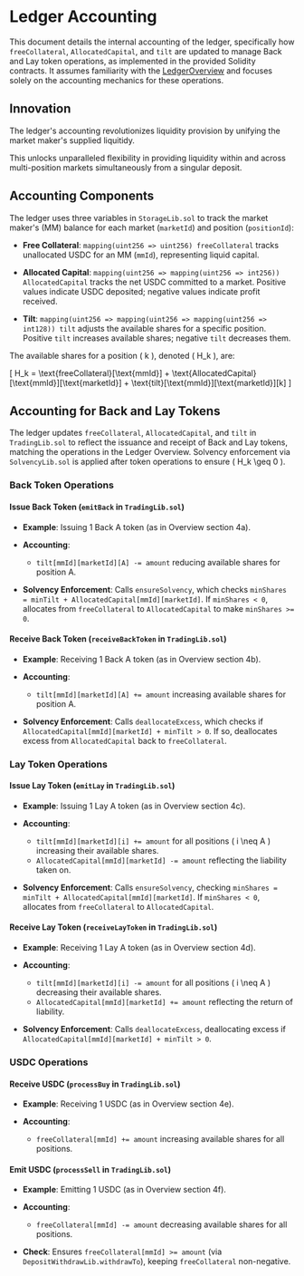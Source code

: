 # Ledger Accounting

This document details the internal accounting of the ledger,
specifically how `freeCollateral`, `AllocatedCapital`, and `tilt` are updated
to manage Back and Lay token operations,
as implemented in the provided Solidity contracts.
It assumes familiarity with the [LedgerOverview](LedgerOverview.md)
and focuses solely on the accounting mechanics for these operations.

## Innovation

The ledger's accounting revolutionizes liquidity provision by unifying the market maker's supplied liquitidy.
 
This unlocks unparalleled flexibility in providing liquidity within and across multi-position markets simultaneously from a singular deposit.

## Accounting Components

The ledger uses three variables in `StorageLib.sol` 
to track the market maker's (MM) balance
for each market (`marketId`) and position (`positionId`):

- **Free Collateral**: `mapping(uint256 => uint256) freeCollateral`
  tracks unallocated USDC for an MM (`mmId`),
  representing liquid capital.

- **Allocated Capital**: `mapping(uint256 => mapping(uint256 => int256)) AllocatedCapital`
  tracks the net USDC committed to a market.
  Positive values indicate USDC deposited;
  negative values indicate profit received.

- **Tilt**: `mapping(uint256 => mapping(uint256 => mapping(uint256 => int128)) tilt`
  adjusts the available shares for a specific position.
  Positive `tilt` increases available shares;
  negative `tilt` decreases them.

The available shares for a position \( k \), denoted \( H_k \), are:

\[
H_k = \text{freeCollateral}[\text{mmId}] + \text{AllocatedCapital}[\text{mmId}][\text{marketId}] + \text{tilt}[\text{mmId}][\text{marketId}][k]
\]

## Accounting for Back and Lay Tokens

The ledger updates `freeCollateral`, `AllocatedCapital`, and `tilt`
in `TradingLib.sol`
to reflect the issuance and receipt of Back and Lay tokens,
matching the operations in the Ledger Overview.
Solvency enforcement via `SolvencyLib.sol`
is applied after token operations
to ensure \( H_k \geq 0 \).

### Back Token Operations

#### Issue Back Token (`emitBack` in `TradingLib.sol`)

- **Example**:
  Issuing 1 Back A token (as in Overview section 4a).

- **Accounting**:
  - `tilt[mmId][marketId][A] -= amount` 
    reducing available shares for position A.

- **Solvency Enforcement**:
  Calls `ensureSolvency`,
  which checks `minShares = minTilt + AllocatedCapital[mmId][marketId]`.
  If `minShares < 0`,
  allocates from `freeCollateral` to `AllocatedCapital`
  to make `minShares >= 0`.



#### Receive Back Token (`receiveBackToken` in `TradingLib.sol`)

- **Example**:
  Receiving 1 Back A token (as in Overview section 4b).

- **Accounting**:
  - `tilt[mmId][marketId][A] += amount` 
    increasing available shares for position A.

- **Solvency Enforcement**:
  Calls `deallocateExcess`,
  which checks if `AllocatedCapital[mmId][marketId] + minTilt > 0`.
  If so, deallocates excess from `AllocatedCapital` back to `freeCollateral`.



### Lay Token Operations

#### Issue Lay Token (`emitLay` in `TradingLib.sol`)

- **Example**:
  Issuing 1 Lay A token (as in Overview section 4c).

- **Accounting**:
  - `tilt[mmId][marketId][i] += amount`
    for all positions \( i \neq A \) 
    increasing their available shares.
  - `AllocatedCapital[mmId][marketId] -= amount`
    reflecting the liability taken on.


- **Solvency Enforcement**:
  Calls `ensureSolvency`,
  checking `minShares = minTilt + AllocatedCapital[mmId][marketId]`.
  If `minShares < 0`,
  allocates from `freeCollateral` to `AllocatedCapital`.


#### Receive Lay Token (`receiveLayToken` in `TradingLib.sol`)

- **Example**:
  Receiving 1 Lay A token (as in Overview section 4d).

- **Accounting**:
  - `tilt[mmId][marketId][i] -= amount`
    for all positions \( i \neq A \) 
    decreasing their available shares.
  - `AllocatedCapital[mmId][marketId] += amount` 
    reflecting the return of liability.


- **Solvency Enforcement**:
  Calls `deallocateExcess`,
  deallocating excess if `AllocatedCapital[mmId][marketId] + minTilt > 0`.


### USDC Operations

#### Receive USDC (`processBuy` in `TradingLib.sol`)

- **Example**:
  Receiving 1 USDC (as in Overview section 4e).

- **Accounting**:
  - `freeCollateral[mmId] += amount` 
    increasing available shares for all positions.


#### Emit USDC (`processSell` in `TradingLib.sol`)

- **Example**:
  Emitting 1 USDC (as in Overview section 4f).

- **Accounting**:
  - `freeCollateral[mmId] -= amount` 
    decreasing available shares for all positions.

- **Check**:
  Ensures `freeCollateral[mmId] >= amount` (via `DepositWithdrawLib.withdrawTo`),
  keeping `freeCollateral` non-negative.
